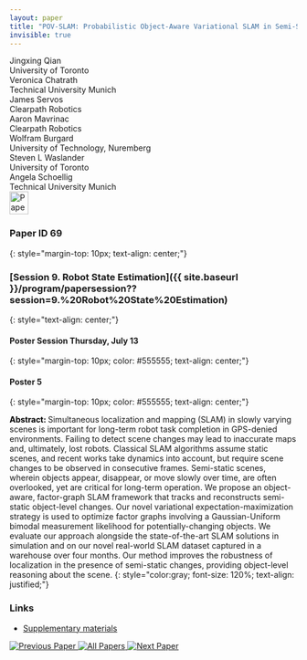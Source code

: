 ```yaml
---
layout: paper
title: "POV-SLAM: Probabilistic Object-Aware Variational SLAM in Semi-Static Environments"
invisible: true
---
```

<div class="paper-authors">
<div class="paper-author-box">
    <div class="paper-author-name">Jingxing Qian</div>
    <div class="paper-author-uni">University of Toronto</div>
</div>
<div class="paper-author-box">
    <div class="paper-author-name">Veronica Chatrath</div>
    <div class="paper-author-uni">Technical University Munich</div>
</div>
<div class="paper-author-box">
    <div class="paper-author-name">James Servos</div>
    <div class="paper-author-uni">Clearpath Robotics</div>
</div>
<div class="paper-author-box">
    <div class="paper-author-name">Aaron Mavrinac</div>
    <div class="paper-author-uni">Clearpath Robotics</div>
</div>
<div class="paper-author-box">
    <div class="paper-author-name">Wolfram Burgard</div>
    <div class="paper-author-uni">University of Technology, Nuremberg</div>
</div>
<div class="paper-author-box">
    <div class="paper-author-name">Steven L Waslander</div>
    <div class="paper-author-uni">University of Toronto</div>
</div>
<div class="paper-author-box">
    <div class="paper-author-name">Angela Schoellig</div>
    <div class="paper-author-uni">Technical University Munich</div>
</div>

</div><div class="paper-pdf">
<div> <a href="http://www.roboticsproceedings.org/rss19/p069.pdf"><img src="{{ site.baseurl }}/images/paper_link.png" alt="Paper Website" width = "33"  height = "40"/></a> </div>
</div>

### Paper ID 69
{: style="margin-top: 10px; text-align: center;"}

### [Session 9. Robot State Estimation]({{ site.baseurl }}/program/papersession??session=9.%20Robot%20State%20Estimation)
{: style="text-align: center;"}

#### Poster Session Thursday, July 13
{: style="margin-top: 10px; color: #555555; text-align: center;"}

#### Poster 5
{: style="margin-top: 10px; color: #555555; text-align: center;"}

<b style="color: black;">Abstract: </b>Simultaneous localization and mapping (SLAM) in slowly varying scenes is important for long-term robot task completion in GPS-denied environments. Failing to detect scene changes may lead to inaccurate maps and, ultimately, lost robots. Classical SLAM algorithms assume static scenes, and recent works take dynamics into account, but require scene changes to be observed in consecutive frames. Semi-static scenes, wherein objects appear, disappear, or move slowly over time, are often overlooked, yet are critical for long-term operation. We propose an object-aware, factor-graph SLAM framework that tracks and reconstructs semi-static object-level changes. Our novel variational expectation-maximization strategy is used to optimize factor graphs involving a Gaussian-Uniform bimodal measurement likelihood for potentially-changing objects. We evaluate our approach alongside the state-of-the-art SLAM solutions in simulation and on our novel real-world SLAM dataset captured in a warehouse over four months. Our method improves the robustness of localization in the presence of semi-static changes, providing object-level reasoning about the scene.
{: style="color:gray; font-size: 120%; text-align: justified;"}


### Links
- [Supplementary materials](http://www.roboticsproceedings.org/rss19/p069_sup.zip)

<div class="paper-menu">
<a href="{{ site.baseurl }}/program/papers/068/"> <img src="{{ site.baseurl }}/images/previous_paper_icon.png" alt="Previous Paper" title="Previous Paper"/> </a>
<a href="{{ site.baseurl }}/program/papers"><img src="{{ site.baseurl }}/images/overview_icon.png" alt="All Papers" title="All Papers"/> </a>
<a href="{{ site.baseurl }}/program/papers/070/"> <img src="{{ site.baseurl }}/images/next_paper_icon.png" alt="Next Paper" title="Next Paper"/> </a>

</div>
